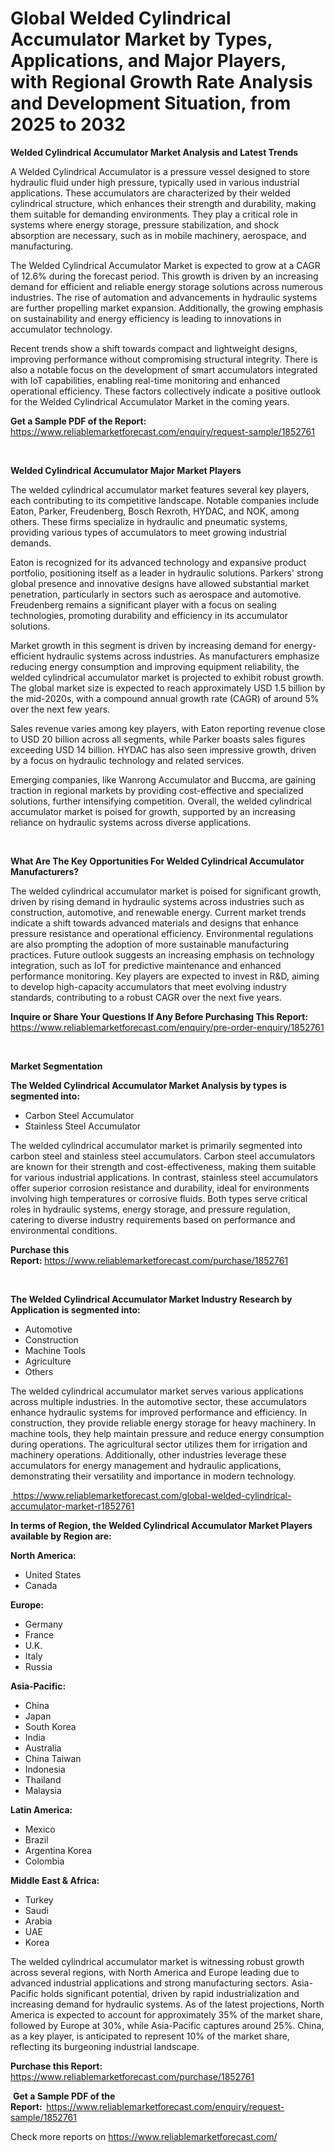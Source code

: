 <p><h1>Global Welded Cylindrical Accumulator Market by Types, Applications, and Major Players, with Regional Growth Rate Analysis and Development Situation, from 2025 to 2032</h1></p><p><strong>Welded Cylindrical Accumulator Market Analysis and Latest Trends</strong></p>
<p><p>A Welded Cylindrical Accumulator is a pressure vessel designed to store hydraulic fluid under high pressure, typically used in various industrial applications. These accumulators are characterized by their welded cylindrical structure, which enhances their strength and durability, making them suitable for demanding environments. They play a critical role in systems where energy storage, pressure stabilization, and shock absorption are necessary, such as in mobile machinery, aerospace, and manufacturing.</p><p>The Welded Cylindrical Accumulator Market is expected to grow at a CAGR of 12.6% during the forecast period. This growth is driven by an increasing demand for efficient and reliable energy storage solutions across numerous industries. The rise of automation and advancements in hydraulic systems are further propelling market expansion. Additionally, the growing emphasis on sustainability and energy efficiency is leading to innovations in accumulator technology.</p><p>Recent trends show a shift towards compact and lightweight designs, improving performance without compromising structural integrity. There is also a notable focus on the development of smart accumulators integrated with IoT capabilities, enabling real-time monitoring and enhanced operational efficiency. These factors collectively indicate a positive outlook for the Welded Cylindrical Accumulator Market in the coming years.</p></p>
<p><strong>Get a Sample PDF of the Report:&nbsp;</strong> <a href="https://www.reliablemarketforecast.com/enquiry/request-sample/1852761?utm_campaign=2397&utm_medium=2&utm_source=Github&utm_content=ia&utm_term=12042025&utm_id=welded-cylindrical-accumulator">https://www.reliablemarketforecast.com/enquiry/request-sample/1852761</a></p>
<p>&nbsp;</p>
<p><strong>Welded Cylindrical Accumulator Major Market Players</strong></p>
<p><p>The welded cylindrical accumulator market features several key players, each contributing to its competitive landscape. Notable companies include Eaton, Parker, Freudenberg, Bosch Rexroth, HYDAC, and NOK, among others. These firms specialize in hydraulic and pneumatic systems, providing various types of accumulators to meet growing industrial demands.</p><p>Eaton is recognized for its advanced technology and expansive product portfolio, positioning itself as a leader in hydraulic solutions. Parkers' strong global presence and innovative designs have allowed substantial market penetration, particularly in sectors such as aerospace and automotive. Freudenberg remains a significant player with a focus on sealing technologies, promoting durability and efficiency in its accumulator solutions.</p><p>Market growth in this segment is driven by increasing demand for energy-efficient hydraulic systems across industries. As manufacturers emphasize reducing energy consumption and improving equipment reliability, the welded cylindrical accumulator market is projected to exhibit robust growth. The global market size is expected to reach approximately USD 1.5 billion by the mid-2020s, with a compound annual growth rate (CAGR) of around 5% over the next few years.</p><p>Sales revenue varies among key players, with Eaton reporting revenue close to USD 20 billion across all segments, while Parker boasts sales figures exceeding USD 14 billion. HYDAC has also seen impressive growth, driven by a focus on hydraulic technology and related services.</p><p>Emerging companies, like Wanrong Accumulator and Buccma, are gaining traction in regional markets by providing cost-effective and specialized solutions, further intensifying competition. Overall, the welded cylindrical accumulator market is poised for growth, supported by an increasing reliance on hydraulic systems across diverse applications.</p></p>
<p>&nbsp;</p>
<p><strong>What Are The Key Opportunities For Welded Cylindrical Accumulator Manufacturers?</strong></p>
<p><p>The welded cylindrical accumulator market is poised for significant growth, driven by rising demand in hydraulic systems across industries such as construction, automotive, and renewable energy. Current market trends indicate a shift towards advanced materials and designs that enhance pressure resistance and operational efficiency. Environmental regulations are also prompting the adoption of more sustainable manufacturing practices. Future outlook suggests an increasing emphasis on technology integration, such as IoT for predictive maintenance and enhanced performance monitoring. Key players are expected to invest in R&D, aiming to develop high-capacity accumulators that meet evolving industry standards, contributing to a robust CAGR over the next five years.</p></p>
<p><strong>Inquire or Share Your Questions If Any Before Purchasing This Report:</strong> <a href="https://www.reliablemarketforecast.com/enquiry/pre-order-enquiry/1852761?utm_campaign=2397&utm_medium=2&utm_source=Github&utm_content=ia&utm_term=12042025&utm_id=welded-cylindrical-accumulator">https://www.reliablemarketforecast.com/enquiry/pre-order-enquiry/1852761</a></p>
<p>&nbsp;</p>
<p><strong>Market Segmentation</strong></p>
<p><strong>The Welded Cylindrical Accumulator Market Analysis by types is segmented into:</strong></p>
<p><ul><li>Carbon Steel Accumulator</li><li>Stainless Steel Accumulator</li></ul></p>
<p><p>The welded cylindrical accumulator market is primarily segmented into carbon steel and stainless steel accumulators. Carbon steel accumulators are known for their strength and cost-effectiveness, making them suitable for various industrial applications. In contrast, stainless steel accumulators offer superior corrosion resistance and durability, ideal for environments involving high temperatures or corrosive fluids. Both types serve critical roles in hydraulic systems, energy storage, and pressure regulation, catering to diverse industry requirements based on performance and environmental conditions.</p></p>
<p><strong>Purchase this Report:&nbsp;</strong><a href="https://www.reliablemarketforecast.com/purchase/1852761?utm_campaign=2397&utm_medium=2&utm_source=Github&utm_content=ia&utm_term=12042025&utm_id=welded-cylindrical-accumulator">https://www.reliablemarketforecast.com/purchase/1852761</a></p>
<p>&nbsp;</p>
<p><strong>The Welded Cylindrical Accumulator Market Industry Research by Application is segmented into:</strong></p>
<p><ul><li>Automotive</li><li>Construction</li><li>Machine Tools</li><li>Agriculture</li><li>Others</li></ul></p>
<p><p>The welded cylindrical accumulator market serves various applications across multiple industries. In the automotive sector, these accumulators enhance hydraulic systems for improved performance and efficiency. In construction, they provide reliable energy storage for heavy machinery. In machine tools, they help maintain pressure and reduce energy consumption during operations. The agricultural sector utilizes them for irrigation and machinery operations. Additionally, other industries leverage these accumulators for energy management and hydraulic applications, demonstrating their versatility and importance in modern technology.</p></p>
<p><a href="https://www.reliablemarketforecast.com/global-welded-cylindrical-accumulator-market-r1852761?utm_campaign=2397&utm_medium=2&utm_source=Github&utm_content=ia&utm_term=12042025&utm_id=welded-cylindrical-accumulator">&nbsp;https://www.reliablemarketforecast.com/global-welded-cylindrical-accumulator-market-r1852761</a></p>
<p><strong>In terms of Region, the Welded Cylindrical Accumulator Market Players available by Region are:</strong></p>
<p>
    <p> <strong> North America: </strong>
        <ul>
            <li>United States</li>
            <li>Canada</li>
        </ul>
        </p> 
    <p> <strong> Europe: </strong>
        <ul>
            <li>Germany</li>
            <li>France</li>
            <li>U.K.</li>
            <li>Italy</li>
            <li>Russia</li>
        </ul>
        </p> 
    <p> <strong> Asia-Pacific: </strong>
        <ul>
            <li>China</li>
            <li>Japan</li>
            <li>South Korea</li>
            <li>India</li>
            <li>Australia</li>
            <li>China Taiwan</li>
            <li>Indonesia</li>
            <li>Thailand</li>
            <li>Malaysia</li>
        </ul>
        </p> 
    <p> <strong> Latin America: </strong>
        <ul>
            <li>Mexico</li>
            <li>Brazil</li>
            <li>Argentina Korea</li>
            <li>Colombia</li>
        </ul>
        </p> 
    <p> <strong> Middle East & Africa: </strong>
        <ul>
            <li>Turkey</li>
            <li>Saudi</li>
            <li>Arabia</li>
            <li>UAE</li>
            <li>Korea</li>
        </ul>
    </p>
    </p>
<p><p>The welded cylindrical accumulator market is witnessing robust growth across several regions, with North America and Europe leading due to advanced industrial applications and strong manufacturing sectors. Asia-Pacific holds significant potential, driven by rapid industrialization and increasing demand for hydraulic systems. As of the latest projections, North America is expected to account for approximately 35% of the market share, followed by Europe at 30%, while Asia-Pacific captures around 25%. China, as a key player, is anticipated to represent 10% of the market share, reflecting its burgeoning industrial landscape.</p></p>
<p><strong>Purchase this Report: </strong><a href="https://www.reliablemarketforecast.com/purchase/1852761?utm_campaign=2397&utm_medium=2&utm_source=Github&utm_content=ia&utm_term=12042025&utm_id=welded-cylindrical-accumulator">https://www.reliablemarketforecast.com/purchase/1852761</a></p>
<p>&nbsp;<strong>Get a Sample PDF of the Report:&nbsp;&nbsp;</strong><a href="https://www.reliablemarketforecast.com/enquiry/request-sample/1852761?utm_campaign=2397&utm_medium=2&utm_source=Github&utm_content=ia&utm_term=12042025&utm_id=welded-cylindrical-accumulator">https://www.reliablemarketforecast.com/enquiry/request-sample/1852761</a></p>
<p><strong></strong></p>
<p>Check more reports on <a href="https://www.reliablemarketforecast.com/?utm_campaign=2397&utm_medium=2&utm_source=Github&utm_content=ia&utm_term=12042025&utm_id=welded-cylindrical-accumulator">https://www.reliablemarketforecast.com/</a></p>